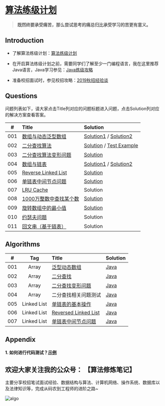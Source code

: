 # [算法练级计划](https://mp.weixin.qq.com/s/6vuaECCmrxrchr5Hc11S5w)

> **既然终要承受痛苦，那么尝试思考的痛总归比承受学习的苦更有意义。**

## Introduction

* 了解算法练级计划：[算法练级计划](https://mp.weixin.qq.com/s/6vuaECCmrxrchr5Hc11S5w)

* 在开启算法练级计划之前，需要同学们了解至少一门编程语言，我在这里推荐Java语言，Java学习参见：[Java练级攻略](https://mp.weixin.qq.com/s/i-j27vWXPS4kGmxO7i9p9w)

* 准备校招面试时，参见校招攻略：[2019秋招经验谈](https://mp.weixin.qq.com/s/iVHSbojhMSIL37K-UbM41A)


## Questions

问题列表如下，请大家点击Title列对应的问题标题进入问题，点击Solution列对应的解决方案查看答案。


|#|Title|Solution|
|:---:|:---|:---|
|001|[数组与动态泛型数组](https://github.com/guokaide/algorithm/blob/master/questions/questions.md#1%E6%95%B0%E7%BB%84%E4%B8%8E%E6%B3%9B%E5%9E%8B%E5%8A%A8%E6%80%81%E6%95%B0%E7%BB%84)|[Solution1](https://github.com/guokaide/algorithm/blob/master/summary/summary.md#%E6%95%B0%E7%BB%84) / [Solution2](https://github.com/guokaide/algorithm/blob/master/algorithms/src/array/GenericArray.java)|
|002|[二分查找算法](https://github.com/guokaide/algorithm/blob/master/questions/questions.md#2%E4%BA%8C%E5%88%86%E6%9F%A5%E6%89%BE%E7%AE%97%E6%B3%95)|[Solution](https://github.com/guokaide/algorithm/blob/master/algorithms/src/array/BinarySearch.java)  / [Test Example](https://github.com/guokaide/algorithm/blob/master/algorithms/src/array/BinarySearchTest.java)|
|003|[二分查找算法变形问题](https://github.com/guokaide/algorithm/blob/master/questions/questions.md#3%E4%BA%8C%E5%88%86%E6%9F%A5%E6%89%BE%E7%AE%97%E6%B3%95%E5%8F%98%E5%BD%A2%E9%97%AE%E9%A2%98)|[Solution](https://github.com/guokaide/algorithm/blob/master/algorithms/src/array/BinarySearch.java)|
|004|[数组与链表](https://github.com/guokaide/algorithm/blob/master/questions/questions.md#4%E6%95%B0%E7%BB%84%E4%B8%8E%E9%93%BE%E8%A1%A8)|[Solution1](https://github.com/guokaide/algorithm/blob/master/summary/summary.md#%E9%93%BE%E8%A1%A8) / [Solution2](https://github.com/guokaide/algorithm/blob/master/algorithms/src/linkedlist/SingleLinkedList.java)|
|005|[Reverse Linked List](https://github.com/guokaide/algorithm/blob/master/questions/questions.md#5reverse-linked-list)|[Solution](https://leetcode.com/problems/reverse-linked-list/description/)|
|006|[单链表中间节点问题](https://github.com/guokaide/algorithm/blob/master/questions/questions.md#6%E5%8D%95%E9%93%BE%E8%A1%A8%E4%B8%AD%E9%97%B4%E8%8A%82%E7%82%B9%E9%97%AE%E9%A2%98)|[Solution](https://github.com/guokaide/algorithm/blob/master/algorithms/src/linkedlist/FindMidNode.java)|
|007|[LRU Cache](https://github.com/guokaide/algorithm/blob/master/questions/questions.md#7-lru-cache)|Solution|
|008|[1000万整数中查找某个数](https://github.com/guokaide/algorithm/blob/master/questions/questions.md#81000%E4%B8%87%E6%95%B4%E6%95%B0%E4%B8%AD%E6%9F%A5%E6%89%BE%E6%9F%90%E4%B8%AA%E6%95%B0)|[Solution](https://github.com/guokaide/algorithm/blob/master/summary/summary.md#%E4%BA%8C%E5%88%86%E6%9F%A5%E6%89%BE)|
|009|[旋转数组中的最小值](https://github.com/guokaide/algorithm/blob/master/questions/questions.md#9%E6%97%8B%E8%BD%AC%E6%95%B0%E7%BB%84%E4%B8%AD%E7%9A%84%E6%9C%80%E5%B0%8F%E5%80%BC)|[Solution](https://github.com/guokaide/algorithm/blob/master/algorithms/src/array/MinNumberInRotatedArray.java)|
|010|[约瑟夫问题](https://github.com/guokaide/algorithm/blob/master/questions/questions.md#10-%E7%BA%A6%E7%91%9F%E5%A4%AB%E9%97%AE%E9%A2%98)|Solution|
|011|[回文串（基于链表）](https://github.com/guokaide/algorithm/blob/master/questions/questions.md#11%E5%9B%9E%E6%96%87%E4%B8%B2%E5%9F%BA%E4%BA%8E%E9%93%BE%E8%A1%A8)|Solution|


## Algorithms

|#|Tag|Title|Solution|
|:---:|:---:|:---|:---|
|001|Array|[泛型动态数组](https://github.com/guokaide/algorithm/blob/master/questions/questions.md)|[Java](https://github.com/guokaide/algorithm/blob/master/algorithms/src/array/GenericArray.java)|
|002|Array|[二分查找](https://github.com/guokaide/algorithm/blob/master/README.md#2-solution%E4%BA%8C%E5%88%86%E6%9F%A5%E6%89%BE)|[Java](https://github.com/guokaide/algorithm/blob/master/algorithms/src/array/BinarySearch.java)|
|003|Array|[二分查找变形问题](https://github.com/guokaide/algorithm/blob/master/README.md#3-solution%E4%BA%8C%E5%88%86%E6%9F%A5%E6%89%BE%E5%8F%98%E5%BD%A2%E9%97%AE%E9%A2%98)|[Java](https://github.com/guokaide/algorithm/blob/master/algorithms/src/array/BinarySearch.java)|
|004|Array|二分查找相关问题测试|[Java](https://github.com/guokaide/algorithm/blob/master/algorithms/src/array/BinarySearchTest.java)|
|005|Linked List|[单链表的基本操作](https://github.com/guokaide/algorithm#4-solution1solution2%E9%93%BE%E8%A1%A8)|[Java](https://github.com/guokaide/algorithm/blob/master/algorithms/src/linkedlist/SingleLinkedList.java)|
|006|Linked List|[Reversed Linked List](https://leetcode.com/problems/reverse-linked-list/description/)|[Java](https://leetcode.com/problems/reverse-linked-list/description/)|
|007|Linked List|[单链表中间节点问题](https://github.com/guokaide/algorithm#5-solution1solution2%E9%93%BE%E8%A1%A8)|[Java](https://github.com/guokaide/algorithm/blob/master/algorithms/src/linkedlist/FindMidNode.java)|


## Appendix
#### 1. 如何进行代码测试？[示例](https://github.com/guokaide/algorithm/blob/master/algorithms/src/array/BinarySearchTest.java)

## 欢迎大家关注我的公众号： 【算法修炼笔记】

主要分享校招笔试面试经验、数据结构与算法、计算机网络、操作系统、数据库以及法律知识等，完成从码农到工程师的进阶之路~

![algo](https://github.com/guokaide/algorithm/blob/master/pictures/algo.jpg)

